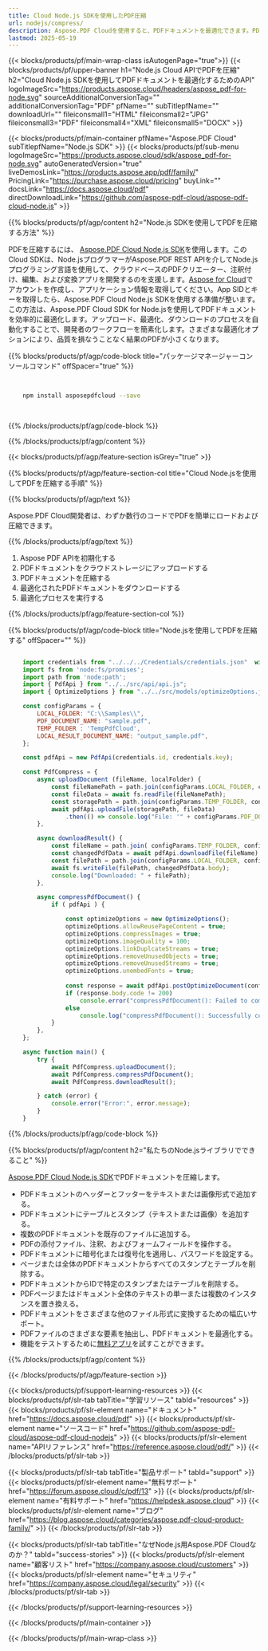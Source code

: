 ```yaml
---
title: Cloud Node.js SDKを使用したPDF圧縮
url: nodejs/compress/
description: Aspose.PDF Cloudを使用すると、PDFドキュメントを最適化できます。PDFファイルを圧縮するためのNode.jsソースコードを確認してください。
lastmod: 2025-05-19
---
```


{{< blocks/products/pf/main-wrap-class isAutogenPage="true">}}
{{< blocks/products/pf/upper-banner h1="Node.js Cloud APIでPDFを圧縮" h2="Cloud Node.js SDKを使用してPDFドキュメントを最適化するためのAPI" logoImageSrc="https://products.aspose.cloud/headers/aspose_pdf-for-node.svg" sourceAdditionalConversionTag="" additionalConversionTag="PDF" pfName="" subTitlepfName="" downloadUrl="" fileiconsmall1="HTML" fileiconsmall2="JPG" fileiconsmall3="PDF" fileiconsmall4="XML" fileiconsmall5="DOCX" >}}

{{< blocks/products/pf/main-container pfName="Aspose.PDF Cloud" subTitlepfName="Node.js SDK" >}}
{{< blocks/products/pf/sub-menu logoImageSrc="https://products.aspose.cloud/sdk/aspose_pdf-for-node.svg"
autoGeneratedVersion="true"
liveDemosLink="https://products.aspose.app/pdf/family/" PricingLink="https://purchase.aspose.cloud/pricing" buyLink="" docsLink="https://docs.aspose.cloud/pdf"  directDownloadLink="https://github.com/aspose-pdf-cloud/aspose-pdf-cloud-node.js" >}}

{{% blocks/products/pf/agp/content h2="Node.js SDKを使用してPDFを圧縮する方法" %}}

PDFを圧縮するには、
[Aspose.PDF Cloud Node.js SDK](https://products.aspose.cloud/pdf/nodejs/)を使用します。このCloud SDKは、Node.jsプログラマーがAspose.PDF REST APIを介してNode.jsプログラミング言語を使用して、クラウドベースのPDFクリエーター、注釈付け、編集、および変換アプリを開発するのを支援します。[Aspose for Cloud](https://dashboard.aspose.cloud/#/apps)でアカウントを作成し、アプリケーション情報を取得してください。App SIDとキーを取得したら、Aspose.PDF Cloud Node.js SDKを使用する準備が整います。この方法は、Aspose.PDF Cloud SDK for Node.jsを使用してPDFドキュメントを効率的に最適化します。アップロード、最適化、ダウンロードのプロセスを自動化することで、開発者のワークフローを簡素化します。さまざまな最適化オプションにより、品質を損なうことなく結果のPDFが小さくなります。

{{% blocks/products/pf/agp/code-block title="パッケージマネージャーコンソールコマンド" offSpacer="true" %}}

```bash

     
    npm install asposepdfcloud --save
     
     
```

{{% /blocks/products/pf/agp/code-block %}}

{{% /blocks/products/pf/agp/content %}}

{{< blocks/products/pf/agp/feature-section isGrey="true" >}}

{{% blocks/products/pf/agp/feature-section-col title="Cloud Node.jsを使用してPDFを圧縮する手順" %}}

{{% blocks/products/pf/agp/text %}}

Aspose.PDF Cloud開発者は、わずか数行のコードでPDFを簡単にロードおよび圧縮できます。

{{% /blocks/products/pf/agp/text %}}

1. Aspose PDF APIを初期化する
1. PDFドキュメントをクラウドストレージにアップロードする
1. PDFドキュメントを圧縮する
1. 最適化されたPDFドキュメントをダウンロードする
1. 最適化プロセスを実行する

{{% /blocks/products/pf/agp/feature-section-col %}}

{{% blocks/products/pf/agp/code-block title="Node.jsを使用してPDFを圧縮する" offSpacer="" %}}

```js

    import credentials from "../../../Credentials/credentials.json"  with { type: "json" };    // json-file in this format: { "id": "*****", "key": "*******" }
    import fs from 'node:fs/promises';
    import path from 'node:path';
    import { PdfApi } from "../../src/api/api.js";
    import { OptimizeOptions } from "../../src/models/optimizeOptions.js";

    const configParams = {
        LOCAL_FOLDER: "C:\\Samples\\",
        PDF_DOCUMENT_NAME: "sample.pdf",
        TEMP_FOLDER : 'TempPdfCloud',
        LOCAL_RESULT_DOCUMENT_NAME: "output_sample.pdf",
    };

    const pdfApi = new PdfApi(credentials.id, credentials.key);

    const PdfCompress = {
        async uploadDocument (fileName, localFolder) {
            const fileNamePath = path.join(configParams.LOCAL_FOLDER, configParams.PDF_DOCUMENT_NAME);
            const fileData = await fs.readFile(fileNamePath);
            const storagePath = path.join(configParams.TEMP_FOLDER, configParams.PDF_DOCUMENT_NAME);
            await pdfApi.uploadFile(storagePath, fileData)
                .then(() => console.log("File: '" + configParams.PDF_DOCUMENT_NAME +"' successfully uploaded."));
        },

        async downloadResult() {
            const fileName = path.join( configParams.TEMP_FOLDER, configParams.PDF_DOCUMENT_NAME);
            const changedPdfData = await pdfApi.downloadFile(fileName);
            const filePath = path.join(configParams.LOCAL_FOLDER, configParams.LOCAL_RESULT_DOCUMENT_NAME);
            await fs.writeFile(filePath, changedPdfData.body);
            console.log("Downloaded: " + filePath);
        },

        async compressPdfDocument() {
            if ( pdfApi ) {

                const optimizeOptions = new OptimizeOptions();
                optimizeOptions.allowReusePageContent = true;
                optimizeOptions.compressImages = true;
                optimizeOptions.imageQuality = 100;
                optimizeOptions.linkDuplcateStreams = true;
                optimizeOptions.removeUnusedObjects = true;
                optimizeOptions.removeUnusedStreams = true;            
                optimizeOptions.unembedFonts = true;
    
                const response = await pdfApi.postOptimizeDocument(configParams.PDF_DOCUMENT_NAME, optimizeOptions, null, configParams.TEMP_FOLDER);
                if (response.body.code != 200)
                    console.error("compressPdfDocument(): Failed to compress the PDF document!");
                else
                    console.log("compressPdfDocument(): Successfully copressed the PDF document '" + configParams.PDF_DOCUMENT_NAME + "' !");
            }
        },
    };

    async function main() {
        try {
            await PdfCompress.uploadDocument();
            await PdfCompress.compressPdfDocument();
            await PdfCompress.downloadResult();

        } catch (error) {
            console.error("Error:", error.message);
        }
    }
```

{{% /blocks/products/pf/agp/code-block %}}

{{% blocks/products/pf/agp/content h2="私たちのNode.jsライブラリでできること" %}}

[Aspose.PDF Cloud Node.js SDK](https://products.aspose.cloud/pdf/nodejs/)でPDFドキュメントを圧縮します。

+ PDFドキュメントのヘッダーとフッターをテキストまたは画像形式で追加する。
+ PDFドキュメントにテーブルとスタンプ（テキストまたは画像）を追加する。
+ 複数のPDFドキュメントを既存のファイルに追加する。
+ PDFの添付ファイル、注釈、およびフォームフィールドを操作する。
+ PDFドキュメントに暗号化または復号化を適用し、パスワードを設定する。
+ ページまたは全体のPDFドキュメントからすべてのスタンプとテーブルを削除する。
+ PDFドキュメントからIDで特定のスタンプまたはテーブルを削除する。
+ PDFページまたはドキュメント全体のテキストの単一または複数のインスタンスを置き換える。
+ PDFドキュメントをさまざまな他のファイル形式に変換するための幅広いサポート。
+ PDFファイルのさまざまな要素を抽出し、PDFドキュメントを最適化する。
+ 機能をテストするために[無料アプリ](https://products.aspose.app/pdf/table-extraction)を試すことができます。

{{% /blocks/products/pf/agp/content %}}

{{< /blocks/products/pf/agp/feature-section >}}

{{< blocks/products/pf/support-learning-resources >}}
{{< blocks/products/pf/slr-tab tabTitle="学習リソース" tabId="resources" >}}
{{< blocks/products/pf/slr-element name="ドキュメント" href="https://docs.aspose.cloud/pdf" >}}
{{< blocks/products/pf/slr-element name="ソースコード" href="https://github.com/aspose-pdf-cloud/aspose-pdf-cloud-nodejs" >}}
{{< blocks/products/pf/slr-element name="APIリファレンス" href="https://reference.aspose.cloud/pdf/" >}}
{{< /blocks/products/pf/slr-tab >}}

{{< blocks/products/pf/slr-tab tabTitle="製品サポート" tabId="support" >}}
{{< blocks/products/pf/slr-element name="無料サポート" href="https://forum.aspose.cloud/c/pdf/13" >}}
{{< blocks/products/pf/slr-element name="有料サポート" href="https://helpdesk.aspose.cloud" >}}
{{< blocks/products/pf/slr-element name="ブログ" href="https://blog.aspose.cloud/categories/aspose.pdf-cloud-product-family/" >}}
{{< /blocks/products/pf/slr-tab >}}

{{< blocks/products/pf/slr-tab tabTitle="なぜNode.js用Aspose.PDF Cloudなのか？" tabId="success-stories" >}}
{{< blocks/products/pf/slr-element name="顧客リスト" href="https://company.aspose.cloud/customers" >}}
{{< blocks/products/pf/slr-element name="セキュリティ" href="https://company.aspose.cloud/legal/security" >}}
{{< /blocks/products/pf/slr-tab >}}

{{< /blocks/products/pf/support-learning-resources >}}

<!-- aboutfile Ends -->

{{< /blocks/products/pf/main-container >}}

{{< /blocks/products/pf/main-wrap-class >}}



